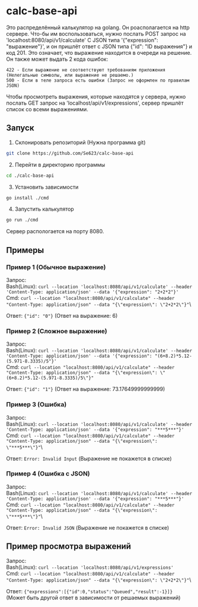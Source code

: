 # calc-base-api

Это распределённый калькулятор на golang. Он роасполагается на http сервере. Что-бы им воспользоваться, нужно послать POST запрос на 'localhost:8080/api/v1/calculate' С JSON типа '{"expression": "выражение"}', и он пришлёт ответ с JSON типа {"id": "ID выражения"} и код 201. Это означает, что выражение находится в очереди на решение. Он также может выдать 2 кода ошибок:

    422 - Если выражение не соответствуют требованиям приложения (Нелегальные символы, или выражение не решаемо.)
    500 - Если в теле запроса есть ошибки (Запрос не оформлен по правилам JSON)

Чтобы просмотреть выражения, которые находятся у сервера, нужно послать GET запрос на 'localhost/api/v1/expressions', сервер пришлёт список со всеми выражениями.


## Запуск

1. Cклонировать репозиторий (Нужна программа git)
```bash
git clone https://github.com/Se623/calc-base-api
```
2. Перейти в директорию программы
```bash
cd ./calc-base-api
```
3. Установить зависимости
```bash
go install ./cmd
```
4. Запустить калькулятор
```bash
go run ./cmd
```

Сервер распологается на порту 8080.

## Примеры

### Пример 1 (Обычное выражение)
Запрос:\
Bash(Linux): `curl --location 'localhost:8080/api/v1/calculate' --header 'Content-Type: application/json' --data '{"expression": "2+2*2"}'`\
Cmd: `curl --location "localhost:8080/api/v1/calculate" --header "Content-Type: application/json" --data "{\"expression\": \"2+2*2\"}"`\

Ответ: `{"id": "0"}` (Ответ на выражение: 6)

### Пример 2 (Сложное выражение)
Запрос:\
Bash(Linux): `curl --location 'localhost:8080/api/v1/calculate' --header 'Content-Type: application/json' --data '{"expression": "(6+8.2)*5.12-(5.971-8.3335)/5"}'`\
Cmd: `curl --location "localhost:8080/api/v1/calculate" --header "Content-Type: application/json" --data "{\"expression\": \"(6+8.2)*5.12-(5.971-8.3335)/5\"}"`

Ответ: `{"id": "1"}` (Ответ на выражение: 73.17649999999999)

### Пример 3 (Ошибка)
Запрос:\
Bash(Linux): `curl --location 'localhost:8080/api/v1/calculate' --header 'Content-Type: application/json' --data '{"expression": "***5***"}'`\
Cmd: `curl --location "localhost:8080/api/v1/calculate" --header "Content-Type: application/json" --data "{\"expression\": \"***5***\"}"`\

Ответ: `Error: Invalid Input` (Выражение не покажется в списке)

### Пример 4 (Ошибка c JSON)
Запрос:\
Bash(Linux): `curl --location 'localhost:8080/api/v1/calculate' --header 'Content-Type: application/json' --data '{"expression": "***5***"}'`\
Cmd: `curl --location "localhost:8080/api/v1/calculate" --header "Content-Type: application/json" --data "{\"expression\": \"***5***\"}"`\

Ответ: `Error: Invalid JSON` (Выражение не покажется в списке)

## Пример просмотра выражений
Запрос:\
Bash(Linux): `curl --location 'localhost:8080/api/v1/expressions'`\
Cmd: `curl --location "localhost:8080/api/v1/calculate" --header "Content-Type: application/json" --data "{\"expression\": \"2+2*2\"}"`\

Ответ: `{"expressions":[{"id":0,"status":"Queued","result":-1}]}` (Может быть другой ответ в зависимости от решаемых выражений)

